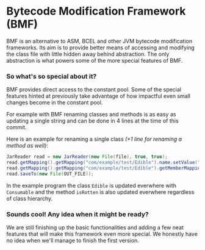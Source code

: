 # Bytecode Modification Framework (BMF)

BMF is an alternative to ASM, BCEL and other JVM bytecode modification frameworks.
Its aim is to provide better means of accessing and modifying the class file with little hidden away behind abstraction. The only abstraction is what powers some of the more special features of BMF.

### So what's so special about it?

BMF provides direct access to the constant pool. Some of the special features hinted at previously take advantage of how impactful even small changes become in the constant pool.

For example with BMF renaming classes and methods is as easy as updating a single string and can be done in 4 lines at the time of this commit. 

Here is an example for renaming a single class *(+1 line for renaming a method as well)*:
```java
JarReader read = new JarReader(new File(file), true, true);
read.getMapping().getMapping("com/example/test/Edible").name.setValue("com/example/test/Consumable");
read.getMapping().getMapping("com/example/test/Edible").getMemberMapping("isRotten", "()Z").name.setValue("renamedRotten");
read.saveTo(new File(OUT_FILE));
```
In the example program the class `Edible` is updated everwhere with `Consumable` and the method `isRotten` is also updated everwhere regardless of class hierarchy.

### Sounds cool! Any idea when it might be ready?

We are still finishing up the basic functionalities and adding a few neat features that will make this framework even more special.
We honestly have no idea when we'll manage to finish the first version. 
